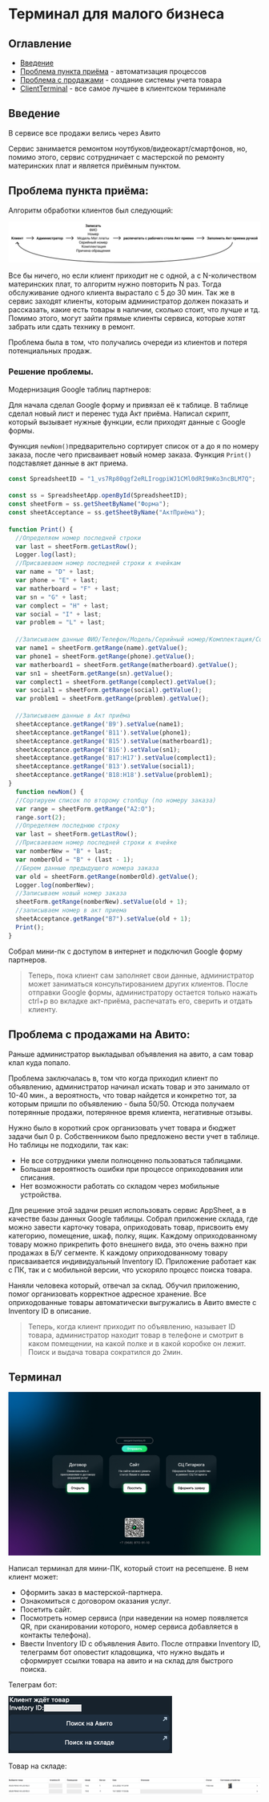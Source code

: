 # Терминал для малого бизнеса

## Оглавление
* [Введение](#Введение)
* [Проблема пункта приёма](#Проблема-пункта-приёма) - автоматизация процессов
* [Проблема с продажами](#Проблема-с-продажами-на-Авито) - создание системы учета товара
* [ClientTerminal](#Терминал) - все самое лучшее в клиентском терминале

## Введение
В сервисе все продажи велись через Авито

Сервис занимается ремонтом ноутбуков/видеокарт/смартфонов, но, помимо этого, сервис сотрудничает с мастерской по ремонту материнских плат и является приёмным пунктом.

## Проблема пункта приёма:
Алгоритм обработки клиентов был следующий: 

![Terminal](/Readme.img/Algorithm.jpg)

Все бы ничего, но если клиент приходит не с одной, а с N-количеством материнских плат, то алгоритм нужно повторить N раз. Тогда обслуживание одного клиента вырастало с 5 до 30 мин. Так же в сервис заходят клиенты, которым администратор должен показать и рассказать, какие есть товары в наличии, сколько стоит, что лучше и тд. Помимо этого, могут зайти прямые клиенты сервиса, которые хотят забрать или сдать технику в ремонт.

Проблема была в том, что получались очереди из клиентов и потеря потенциальных продаж.

### Решение проблемы.
Модернизация Google таблиц партнеров:

Для начала сделал Google форму и привязал её к таблице.
В таблице сделал новый лист и перенес туда Акт приёма.
Написал скрипт, который вызывает нужные функции, если приходят данные с Google формы.


Функция ```newNom()```предварительно сортирует список от а до я по номеру заказа, после чего присваивает новый номер заказа. Функция ```Print()``` подставляет данные в акт приема.
```js
const SpreadsheetID = "1_vs7Rp80qgf2eRLIrogpiWJ1CMl0dRI9mKo3ncBLM7Q";

const ss = SpreadsheetApp.openById(SpreadsheetID);
const sheetForm = ss.getSheetByName("Форма");
const sheetAcceptance = ss.getSheetByName("АктПриёма");

function Print() {
  //Определяем номер последней строки
  var last = sheetForm.getLastRow();
  Logger.log(last);
  //Присваеваем номер последней строки к ячейкам
  var name = "D" + last;
  var phone = "E" + last;
  var matherboard = "F" + last;
  var sn = "G" + last;
  var complect = "H" + last;
  var social = "I" + last;
  var problem = "L" + last;

  //Записываем данные ФИО/Телефон/Модель/Серийный номер/Комплектация/Соц.Сеть/Заявленная проблема
  var name1 = sheetForm.getRange(name).getValue();
  var phone1 = sheetForm.getRange(phone).getValue();
  var matherboard1 = sheetForm.getRange(matherboard).getValue();
  var sn1 = sheetForm.getRange(sn).getValue();
  var complect1 = sheetForm.getRange(complect).getValue();
  var social1 = sheetForm.getRange(social).getValue();
  var problem1 = sheetForm.getRange(problem).getValue();

  //Записываем данные в Акт приёма
  sheetAcceptance.getRange('B9').setValue(name1);
  sheetAcceptance.getRange('B11').setValue(phone1);
  sheetAcceptance.getRange('B15').setValue(matherboard1);
  sheetAcceptance.getRange('B16').setValue(sn1);
  sheetAcceptance.getRange('B17:H17').setValue(complect1);
  sheetAcceptance.getRange('B13').setValue(social1);
  sheetAcceptance.getRange('B18:H18').setValue(problem1);
}
  function newNom() {
  //Сортируем список по второму столбцу (по номеру заказа)
  var range = sheetForm.getRange("A2:O");
  range.sort(2);
  //Определяем последнюю строку
  var last = sheetForm.getLastRow();
  //Присваеваем номер последней строки к ячейке
  var nomberNew = "B" + last;
  var nomberOld = "B" + (last - 1);
  //Берем данные предыдущего номера заказа
  var old = sheetForm.getRange(nomberOld).getValue();
  Logger.log(nomberNew);
  //Записываем новый номер заказа
  sheetForm.getRange(nomberNew).setValue(old + 1);
  //записываем номер в акт приема
  sheetAcceptance.getRange("B7").setValue(old + 1);
  Print();
}
```
Собрал мини-пк с доступом в интернет и подключил Google форму партнеров.

> Теперь, пока клиент сам заполняет свои данные, администратор может заниматься консультированием других клиентов. После отправки Google формы, администратору остается только нажать ctrl+p во вкладке акт-приёма, распечатать его, сверить и отдать клиенту.


## Проблема с продажами на Авито:
Раньше администратор выкладывал объявления на авито, а сам товар клал куда попало.

Проблема заключалась в, том что когда приходил клиент по объявлению, администратор начинал искать товар и это занимало от 10-40 мин., а вероятность, что товар найдется и конкретно тот, за которым пришли по объявлению - была 50/50.
Отсюда получаем потерянные продажи, потерянное время клиента, негативные отзывы.

Нужно было в короткий срок организовать учет товара и бюджет задачи был 0 р. Собственником было предложено вести учет в таблице. Но таблицы не подходили, так как:
* Не все сотрудники умели полноценно пользоваться таблицами.
* Большая вероятность ошибки при процессе оприходования или списания.
* Нет возможности работать со складом через мобильные устройства. 

Для решение этой задачи решил использовать сервис AppSheet, а в качестве базы данных Google таблицы. Собрал приложение склада, где можно завести карточку товара, оприходовать товар, присвоить ему категорию, помещение, шкаф, полку, ящик. Каждому оприходованному товару можно прикрепить фото внешнего вида, это очень важно при продажах в Б/У сегменте. К каждому оприходованному товару присваивается индивидуальный Inventory ID. Приложение работает как с ПК, так и с мобильной версии, что ускоряло процесс поиска товара. 

Наняли человека который, отвечал за склад. Обучил приложению, помог организовать корректное адресное хранение. Все оприходованные товары автоматически выгружались в Авито вместе с Inventory ID в описание. 

>Теперь, когда клиент приходит по объявлению, называет ID товара, администратор находит  товар в телефоне и смотрит в каком помещении, на какой полке и в какой коробке он лежит. 
Поиск и выдача товара сократился до 2мин.

## Терминал

![Terminal](/Readme.img/Terminal.jpg)

Написал терминал для мини-ПК, который стоит на ресепшене. В нем клиент может:
* Оформить заказ в мастерской-партнера.
* Ознакомиться с договором оказания услуг.
* Посетить сайт.
* Посмотреть номер сервиса (при наведении на номер появляется QR, при сканировании которого, номер сервиса добавляется в контакты телефона).
* Ввести Inventory ID с объявления Авито. После отправки Inventory ID, телеграмм бот оповестит кладовщика, что нужно выдать и сформирует ссылки товара на авито и на склад для быстрого поиска.

Телеграм бот:

![Terminal](/Readme.img/Bot.jpg)

Товар на складе:

![Terminal](/Readme.img/Storage.jpg)
